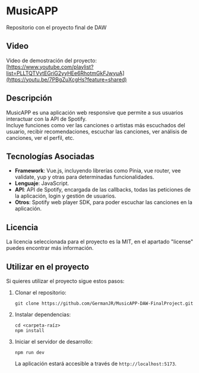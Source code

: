 # MusicAPP
Repositorio con el proyecto final de DAW

## Video
Video de demostración del proyecto: <br>
[https://www.youtube.com/playlist?list=PLLTQTVvtEGriG2yyHEe6RhotmGkFJwyuA](https://youtu.be/7PBgZuXcgHs?feature=shared)

## Descripción
MusicAPP es una aplicación web responsive que permite a sus usuarios interactuar con la API de Spotify. <br>
Incluye funciones como ver las canciones o artistas más escuchados del usuario, recibir recomendaciones, escuchar las canciones, ver análisis de canciones, ver el perfil, etc.

## Tecnologías Asociadas
- **Framework**: Vue.js, incluyendo librerías como Pinia, vue router, vee validate, yup y otras para determinadas funcionalidades.
- **Lenguaje**: JavaScript.
- **API**: API de Spotify, encargada de las callbacks, todas las peticiones de la aplicación, login y gestión de usuarios.
- **Otros**: Spotify web player SDK, para poder escuchar las canciones en la aplicación.

## Licencia
La licencia seleccionada para el proyecto es la MIT, en el apartado "license" puedes encontrar más información.

## Utilizar en el proyecto
Si quieres utilizar el proyecto sigue estos pasos:

1. Clonar el repositorio:
    ```
    git clone https://github.com/GermanJR/MusicAPP-DAW-FinalProject.git
    ```
2. Instalar dependencias:
    ```
    cd <carpeta-raíz>
    npm install
    ```
3. Iniciar el servidor de desarrollo:
    ```
    npm run dev
    ```
    La aplicación estará accesible a través de `http://localhost:5173`.
